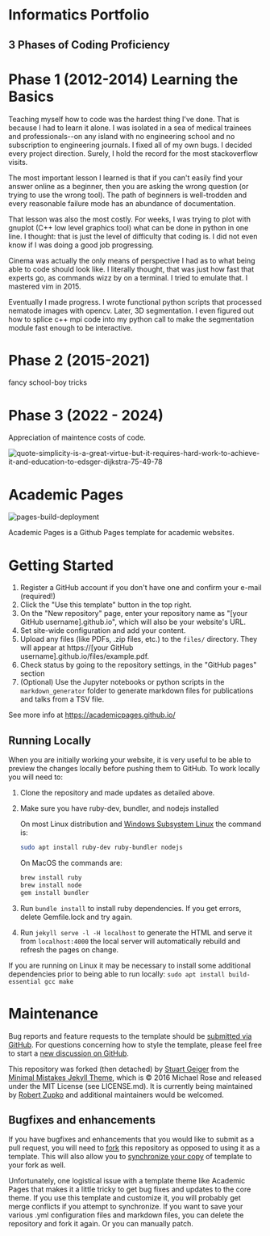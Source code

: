 
# Informatics Portfolio

## 3 Phases of Coding Proficiency

# Phase 1 (2012-2014) Learning the Basics

Teaching myself how to code was the hardest thing I've done. That is because I had to learn it alone. I was isolated in a sea of medical trainees and professionals--on any island with no engineering school and no subscription to engineering journals. I fixed all of my own bugs. I decided every project direction. Surely, I hold the record for the most stackoverflow visits.

The most important lesson I learned is that if you can't easily find your answer online as a beginner, then you are asking the wrong question (or trying to use the wrong tool). The path of beginners is well-trodden and every reasonable failure mode has an abundance of documentation. 

That lesson was also the most costly. For weeks, I was trying to plot with gnuplot (C++ low level graphics tool) what can be done in python in one line. I thought: that is just the level of difficulty that coding is. I did not even know if I was doing a good job progressing. 

Cinema was actually the only means of perspective I had as to what being able to code should look like. I literally thought, that was just how fast that experts go, as commands wizz by on a terminal. I tried to emulate that. I mastered vim in 2015. 

Eventually I made progress. I wrote functional python scripts that processed nematode images with opencv. Later, 3D segmentation. I even figured out how to splice c++ mpi code into my python call to make the segmentation module fast enough to be interactive. 



# Phase 2 (2015-2021)
fancy school-boy tricks 


# Phase 3 (2022 - 2024)

Appreciation of maintence costs of code. 


![quote-simplicity-is-a-great-virtue-but-it-requires-hard-work-to-achieve-it-and-education-to-edsger-dijkstra-75-49-78](https://github.com/22csnyder/blog-template/assets/10726729/45d7ba2e-d171-4d83-9a6a-ea3ce5942be9)



# Academic Pages

![pages-build-deployment](https://github.com/academicpages/academicpages.github.io/actions/workflows/pages/pages-build-deployment/badge.svg)

Academic Pages is a Github Pages template for academic websites.

# Getting Started

1. Register a GitHub account if you don't have one and confirm your e-mail (required!)
1. Click the "Use this template" button in the top right.
1. On the "New repository" page, enter your repository name as "[your GitHub username].github.io", which will also be your website's URL.
1. Set site-wide configuration and add your content.
1. Upload any files (like PDFs, .zip files, etc.) to the `files/` directory. They will appear at https://[your GitHub username].github.io/files/example.pdf.
1. Check status by going to the repository settings, in the "GitHub pages" section
1. (Optional) Use the Jupyter notebooks or python scripts in the `markdown_generator` folder to generate markdown files for publications and talks from a TSV file.

See more info at https://academicpages.github.io/

## Running Locally

When you are initially working your website, it is very useful to be able to preview the changes locally before pushing them to GitHub. To work locally you will need to:

1. Clone the repository and made updates as detailed above.
1. Make sure you have ruby-dev, bundler, and nodejs installed
    
    On most Linux distribution and [Windows Subsystem Linux](https://learn.microsoft.com/en-us/windows/wsl/about) the command is:
    ```bash
    sudo apt install ruby-dev ruby-bundler nodejs
    ```
    On MacOS the commands are:
    ```bash
    brew install ruby
    brew install node
    gem install bundler
    ```
1. Run `bundle install` to install ruby dependencies. If you get errors, delete Gemfile.lock and try again.
1. Run `jekyll serve -l -H localhost` to generate the HTML and serve it from `localhost:4000` the local server will automatically rebuild and refresh the pages on change.

If you are running on Linux it may be necessary to install some additional dependencies prior to being able to run locally: `sudo apt install build-essential gcc make`

# Maintenance

Bug reports and feature requests to the template should be [submitted via GitHub](https://github.com/academicpages/academicpages.github.io/issues/new/choose). For questions concerning how to style the template, please feel free to start a [new discussion on GitHub](https://github.com/academicpages/academicpages.github.io/discussions).

This repository was forked (then detached) by [Stuart Geiger](https://github.com/staeiou) from the [Minimal Mistakes Jekyll Theme](https://mmistakes.github.io/minimal-mistakes/), which is © 2016 Michael Rose and released under the MIT License (see LICENSE.md). It is currently being maintained by [Robert Zupko](https://github.com/rjzupkoii) and additional maintainers would be welcomed.

## Bugfixes and enhancements

If you have bugfixes and enhancements that you would like to submit as a pull request, you will need to [fork](https://docs.github.com/en/pull-requests/collaborating-with-pull-requests/working-with-forks/fork-a-repo) this repository as opposed to using it as a template. This will also allow you to [synchronize your copy](https://docs.github.com/en/pull-requests/collaborating-with-pull-requests/working-with-forks/syncing-a-fork) of template to your fork as well.

Unfortunately, one logistical issue with a template theme like Academic Pages that makes it a little tricky to get bug fixes and updates to the core theme. If you use this template and customize it, you will probably get merge conflicts if you attempt to synchronize. If you want to save your various .yml configuration files and markdown files, you can delete the repository and fork it again. Or you can manually patch.
